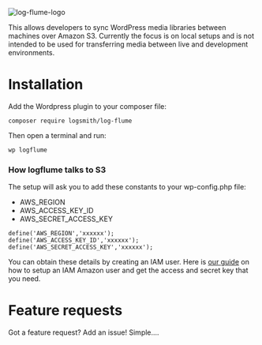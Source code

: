 ![log-flume-logo](https://cloud.githubusercontent.com/assets/1636310/24171665/407f51a2-0e7d-11e7-974f-f80e0c45e1ed.jpg)

This allows developers to sync WordPress media libraries between machines over Amazon S3. Currently the focus is on local setups and is not intended to be used for transferring media between live and development environments.

# Installation

Add the Wordpress plugin to your composer file:

```
composer require logsmith/log-flume
```

Then open a terminal and run:

```
wp logflume
```

### How logflume talks to S3

The setup will ask you to add these constants to your wp-config.php file:

- AWS_REGION
- AWS_ACCESS_KEY_ID
- AWS_SECRET_ACCESS_KEY

```
define('AWS_REGION','xxxxxx');
define('AWS_ACCESS_KEY_ID','xxxxxx');
define('AWS_SECRET_ACCESS_KEY','xxxxxx');
```

You can obtain these details by creating an IAM user. Here is [our guide](https://github.com/logsmith/log-flume/wiki/Getting-AWS-credentials) on how to setup an IAM Amazon user and get the access and secret key that you need.



# Feature requests

Got a feature request? Add an issue! Simple....
